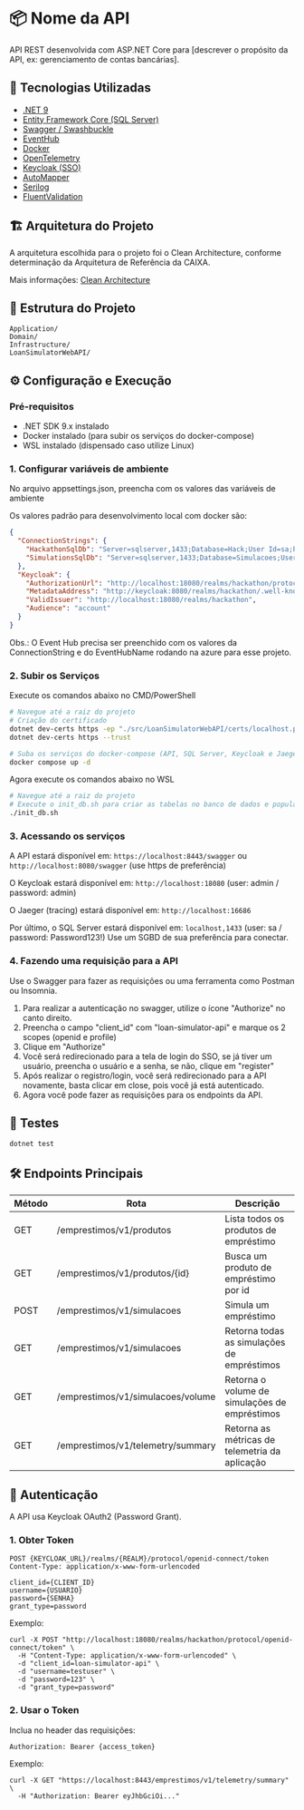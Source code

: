 # 📦 Nome da API

API REST desenvolvida com ASP.NET Core para [descrever o propósito da API, ex: gerenciamento de contas bancárias].

## 🚀 Tecnologias Utilizadas

- [.NET 9](https://dotnet.microsoft.com/)
- [Entity Framework Core (SQL Server)](https://learn.microsoft.com/ef/core/)
- [Swagger / Swashbuckle](https://github.com/domaindrivendev/Swashbuckle.AspNetCore)
- [EventHub](https://learn.microsoft.com/azure/event-hubs/)
- [Docker](https://www.docker.com/)
- [OpenTelemetry](https://opentelemetry.io/)
- [Keycloak (SSO)](https://www.keycloak.org/)
- [AutoMapper](https://automapper.org/)
- [Serilog](https://serilog.net/)
- [FluentValidation](https://docs.fluentvalidation.net/en/latest/)

## 🏗️ Arquitetura do Projeto

A arquitetura escolhida para o projeto foi o Clean Architecture, conforme determinação da Arquitetura de Referência da CAIXA.

Mais informações: [Clean Architecture](https://www.macoratti.net/21/10/net_cleanarch1.htm)

## 📁 Estrutura do Projeto

```
Application/
Domain/
Infrastructure/
LoanSimulatorWebAPI/
```

## ⚙️ Configuração e Execução

### Pré-requisitos

- .NET SDK 9.x instalado
- Docker instalado (para subir os serviços do docker-compose)
- WSL instalado (dispensado caso utilize Linux)

### 1. Configurar variáveis de ambiente

No arquivo appsettings.json, preencha com os valores das variáveis de ambiente

Os valores padrão para desenvolvimento local com docker são:

```json
{
  "ConnectionStrings": {
    "HackathonSqlDb": "Server=sqlserver,1433;Database=Hack;User Id=sa;Password=Password123!;TrustServerCertificate=True;",
    "SimulationsSqlDb": "Server=sqlserver,1433;Database=Simulacoes;User Id=sa;Password=Password123!;TrustServerCertificate=True;"
  },
  "Keycloak": {
    "AuthorizationUrl": "http://localhost:18080/realms/hackathon/protocol/openid-connect/auth",
    "MetadataAddress": "http://keycloak:8080/realms/hackathon/.well-known/openid-configuration",
    "ValidIssuer": "http://localhost:18080/realms/hackathon",
    "Audience": "account"
  }
}
```

Obs.: O Event Hub precisa ser preenchido com os valores da ConnectionString e do EventHubName rodando na azure para esse projeto.

### 2. Subir os Serviços

Execute os comandos abaixo no CMD/PowerShell

```bash
# Navegue até a raiz do projeto
# Criação do certificado
dotnet dev-certs https -ep "./src/LoanSimulatorWebAPI/certs/localhost.pfx" -p "123"
dotnet dev-certs https --trust

# Suba os serviços do docker-compose (API, SQL Server, Keycloak e Jaeger)
docker compose up -d
```

Agora execute os comandos abaixo no WSL

```bash
# Navegue até a raiz do projeto
# Execute o init_db.sh para criar as tabelas no banco de dados e popular com os dados dos produtos
./init_db.sh
```

### 3. Acessando os serviços

A API estará disponível em:
`https://localhost:8443/swagger` ou `http://localhost:8080/swagger` (use https de preferência)

O Keycloak estará disponível em:
`http://localhost:18080` (user: admin / password: admin)

O Jaeger (tracing) estará disponível em:
`http://localhost:16686`

Por último, o SQL Server estará disponível em:
`localhost,1433` (user: sa / password: Password123!)
Use um SGBD de sua preferência para conectar.

### 4. Fazendo uma requisição para a API

Use o Swagger para fazer as requisições ou uma ferramenta como Postman ou Insomnia.

1. Para realizar a autenticação no swagger, utilize o ícone "Authorize" no canto direito.
2. Preencha o campo "client_id" com "loan-simulator-api" e marque os 2 scopes (openid e profile)
3. Clique em "Authorize"
4. Você será redirecionado para a tela de login do SSO, se já tiver um usuário, preencha o usuário e a senha, se não, clique em "register"
5. Após realizar o registro/login, você será redirecionado para a API novamente, basta clicar em close, pois você já está autenticado.
6. Agora você pode fazer as requisições para os endpoints da API.

## 🧪 Testes

```bash
dotnet test
```

## 🛠️ Endpoints Principais

| Método | Rota                              | Descrição                                      |
| ------ | --------------------------------- | ---------------------------------------------- |
| GET    | /emprestimos/v1/produtos          | Lista todos os produtos de empréstimo          |
| GET    | /emprestimos/v1/produtos/{id}     | Busca um produto de empréstimo por id          |
| POST   | /emprestimos/v1/simulacoes        | Simula um empréstimo                           |
| GET    | /emprestimos/v1/simulacoes        | Retorna todas as simulações de empréstimos     |
| GET    | /emprestimos/v1/simulacoes/volume | Retorna o volume de simulações de empréstimos  |
| GET    | /emprestimos/v1/telemetry/summary | Retorna as métricas de telemetria da aplicação |

## 🔐 Autenticação

A API usa Keycloak OAuth2 (Password Grant).

### 1. Obter Token

```
POST {KEYCLOAK_URL}/realms/{REALM}/protocol/openid-connect/token
Content-Type: application/x-www-form-urlencoded

client_id={CLIENT_ID}
username={USUARIO}
password={SENHA}
grant_type=password
```

Exemplo:

```
curl -X POST "http://localhost:18080/realms/hackathon/protocol/openid-connect/token" \
  -H "Content-Type: application/x-www-form-urlencoded" \
  -d "client_id=loan-simulator-api" \
  -d "username=testuser" \
  -d "password=123" \
  -d "grant_type=password"
```

### 2. Usar o Token

Inclua no header das requisições:

```
Authorization: Bearer {access_token}
```

Exemplo:

```
curl -X GET "https://localhost:8443/emprestimos/v1/telemetry/summary" \
  -H "Authorization: Bearer eyJhbGciOi..."
```
